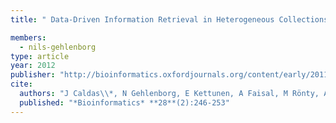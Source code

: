 ```yaml
---
title: " Data-Driven Information Retrieval in Heterogeneous Collections of Transcriptomics Data Links SIM2s to Malignant Pleural Mesothelioma"

members:
  - nils-gehlenborg
type: article
year: 2012
publisher: "http://bioinformatics.oxfordjournals.org/content/early/2011/11/20/bioinformatics.btr634.abstract"
cite:
  authors: "J Caldas\\*, N Gehlenborg, E Kettunen, A Faisal, M Rönty, AG Nicholson, S Knuutila, A Brazma and S Kaski"
  published: "*Bioinformatics* **28**(2):246-253"
---
```

